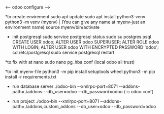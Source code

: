 <--      odoo configure      -->


*to create envirement
sudo apt update
sudo apt install python3-venv
python3 -m venv (myenv) | (You can give any name at myenv-just an environment name)
source myenv/bin/activate

* init postgresql
sudo service postgresql status
sudo su postgres
psql
CREATE USER odoo;
ALTER USER odoo SUPERUSER;
ALTER ROLE odoo WITH LOGIN;
ALTER USER odoo WITH ENCRYPTED PASSWORD 'odoo';
cd /etc/postgresql
sudo service postgresql restart

*to fix with at nano
sudo nano pg_hba.conf
(local    odoo    all    trust)

*to init myenv-file
python3 -m pip install setuptools wheel
python3 -m pip install -r requirements.txt

* run database server
./odoo-bin --xmlrpc-port=8071 --addons-path=./addons --db_user=odoo --db_password=odoo  (-c odoo.conf)


* run project
./odoo-bin --xmlrpc-port=8071 --addons-path=./addons,custom_addons --db_user=odoo --db_password=odoo


